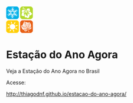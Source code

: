 ![alt tag](https://raw.githubusercontent.com/thiagodnf/estacao-do-ano-agora/master/img/favicon/android-icon-72x72.png)
# Estação do Ano Agora

Veja a Estação do Ano Agora no Brasil

Acesse:

http://thiagodnf.github.io/estacao-do-ano-agora/
